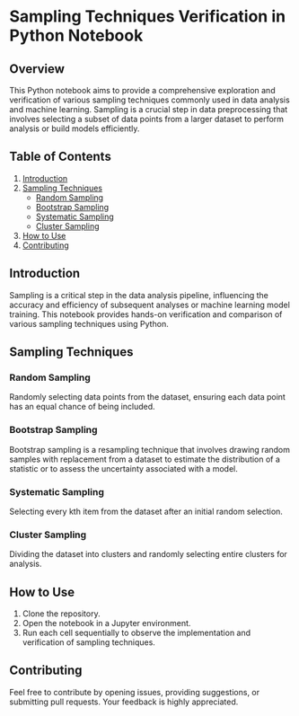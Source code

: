 # Sampling Techniques Verification in Python Notebook

## Overview

This Python notebook aims to provide a comprehensive exploration and verification of various sampling techniques commonly used in data analysis and machine learning. Sampling is a crucial step in data preprocessing that involves selecting a subset of data points from a larger dataset to perform analysis or build models efficiently.

## Table of Contents

1. [Introduction](#introduction)
2. [Sampling Techniques](#sampling-techniques)
   - [Random Sampling](#random-sampling)
   - [Bootstrap Sampling](#bootstrap-sampling)
   - [Systematic Sampling](#systematic-sampling)
   - [Cluster Sampling](#cluster-sampling)
3. [How to Use](#how-to-use)
4. [Contributing](#contributing)


## Introduction

Sampling is a critical step in the data analysis pipeline, influencing the accuracy and efficiency of subsequent analyses or machine learning model training. This notebook provides hands-on verification and comparison of various sampling techniques using Python.

## Sampling Techniques

### Random Sampling

Randomly selecting data points from the dataset, ensuring each data point has an equal chance of being included.

### Bootstrap Sampling

Bootstrap sampling is a resampling technique that involves drawing random samples with replacement from a dataset to estimate the distribution of a statistic or to assess the uncertainty associated with a model.

### Systematic Sampling

Selecting every kth item from the dataset after an initial random selection.

### Cluster Sampling

Dividing the dataset into clusters and randomly selecting entire clusters for analysis.


## How to Use

1. Clone the repository.
2. Open the notebook in a Jupyter environment.
3. Run each cell sequentially to observe the implementation and verification of sampling techniques.

## Contributing

Feel free to contribute by opening issues, providing suggestions, or submitting pull requests. Your feedback is highly appreciated.

